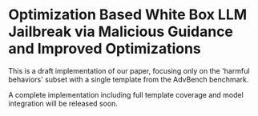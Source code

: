 # Optimization Based White Box LLM Jailbreak via Malicious Guidance and Improved Optimizations

This is a draft implementation of our paper, focusing only on the 'harmful behaviors' subset with a single template from the AdvBench benchmark.

A complete implementation including full template coverage and model integration will be released soon.
